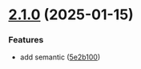 # [2.1.0](https://github.com/kuzzleio/espresso-logic-minimizer/compare/v2.0.3...v2.1.0) (2025-01-15)


### Features

* add semantic ([5e2b100](https://github.com/kuzzleio/espresso-logic-minimizer/commit/5e2b1006f30bd3a97aa87a509121fc8e1e4a5a5c))
